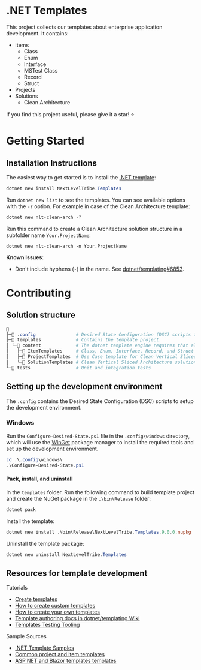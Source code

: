# .NET Templates
This project collects our templates about enterprise application development.
It contains:
- Items
  - Class
  - Enum
  - Interface
  - MSTest Class
  - Record
  - Struct
- Projects
- Solutions
  - Clean Architecture

If you find this project useful, please give it a star! ⭐

# Getting Started

## Installation Instructions
The easiest way to get started is to install the [.NET template](https://www.nuget.org/packages/NextLevelTribe.Templates):
```powershell
dotnet new install NextLevelTribe.Templates
```

Run `dotnet new list` to see the templates.
You can see available options with the `-?` option. For example in case of the Clean Architecture template:
```powershell
dotnet new nlt-clean-arch -?
```

Run this command to create a Clean Architecture solution structure in a subfolder name `Your.ProjectName`:
```
dotnet new nlt-clean-arch -n Your.ProjectName
```

**Known Issues**:
- Don't include hyphens (`-`) in the name. See [dotnet/templating#6853](https://github.com/dotnet/templating/issues/6853).

# Contributing

## Solution structure
```powershell
📁
├─📁 .config               # Desired State Configuration (DSC) scripts to setup the development environment.
├─📁 templates             # Contains the template project.
│ └─📁 content             # The dotnet template engine requires that all templates be stored in the content folder.
│   ├─📁 ItemTemplates     # Class, Enum, Interface, Record, and Struct templates.
│   ├─📁 ProjectTemplates  # Use Case template for Clean Vertical Sliced Architecture.
│   └─📁 SolutionTemplates # Clean Vertical Sliced Architecture solution template.
└─📁 tests                 # Unit and integration tests
```

## Setting up the development environment
The `.config` contains the Desired State Configuration (DSC) scripts to setup the development environment.

### Windows
Run the `Configure-Desired-State.ps1` file in the `.config\windows` directory, which will use the [WinGet](https://learn.microsoft.com/windows/package-manager/winget/) package manager to install the required tools and set up the development environment.

```powershell
cd .\.config\windows\
.\Configure-Desired-State.ps1
```

#### Pack, install, and uninstall
In the `templates` folder.
Run the following command to build template project and create the NuGet package in the `.\bin\Release` folder:

```powershell
dotnet pack
```

Install the template:
```powershell
dotnet new install .\bin\Release\NextLevelTribe.Templates.9.0.0.nupkg
```

Uninstall the template package:
```powershell
dotnet new uninstall NextLevelTribe.Templates
```

## Resources for template development
Tutorials
- [Create templates](https://learn.microsoft.com/en-us/dotnet/core/tutorials/cli-templates-create-item-template)
- [How to create custom templates](https://learn.microsoft.com/en-us/dotnet/core/tools/custom-templates)
- [How to create your own templates](https://github.com/sayedihashimi/template-sample)
- [Template authoring docs in dotnet/templating Wiki](https://github.com/dotnet/templating/wiki)
- [Templates Testing Tooling](https://github.com/dotnet/templating/wiki/Templates-Testing-Tooling)

Sample Sources
- [.NET Template Samples](https://github.com/dotnet/templating/tree/main/dotnet-template-samples)
- [Common project and item templates](https://github.com/dotnet/sdk/tree/main/template_feed)
- [ASP.NET and Blazor templates templates](https://github.com/dotnet/aspnetcore/tree/main/src/ProjectTemplates)